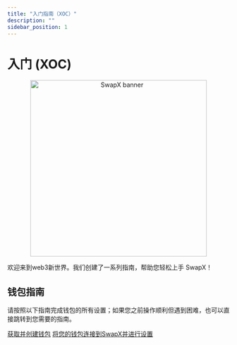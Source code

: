 ```yaml
---
title: "入门指南（XOC）"
description: ""
sidebar_position: 1
---
```

# 入门 (XOC)

<p align="center">
<img src="../../../../static/img/swapx.png" alt="SwapX banner" width="400">
</img>

</p>

欢迎来到web3新世界。我们创建了一系列指南，帮助您轻松上手 SwapX！

## 钱包指南

请按照以下指南完成钱包的所有设置；如果您之前操作顺利但遇到困难，也可以直接跳转到您需要的指南。

[获取并创建钱包]() 
[将您的钱包连接到SwapX并进行设置]()
